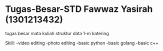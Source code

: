 # Tugas-Besar-STD Fawwaz Yasirah (1301213432)
tugas besar mata kuliah struktur data 1-m katering 

Skill:
-video editing
-photo editing
-basic python
-basic golang
-basic c++
